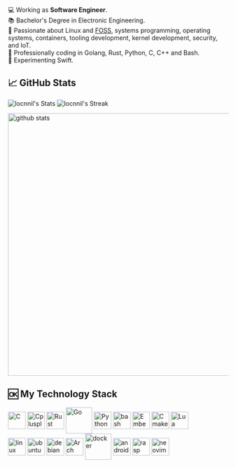    :computer: Working as **Software Engineer**. <br/>
   :books: Bachelor's Degree in Electronic Engineering.<br/>
   :pushpin: Passionate about Linux and [FOSS](https://en.wikipedia.org/wiki/Free_and_open-source_software), systems programming, operating systems, containers, tooling development, kernel development, security, and IoT. <br/>
   :hammer: Professionally coding in Golang, Rust, Python, C, C++ and Bash. <br/>
   :telescope:	Experimenting Swift. <br/>

## &#x1f4c8; GitHub Stats

![locnnil's Stats](https://github-readme-stats.vercel.app/api?username=locnnil&theme=tokyonight&show_icons=true&hide_border=false&count_private=true)
![locnnil's Streak](https://github-readme-streak-stats.herokuapp.com/?user=locnnil&theme=tokyonight&hide_border=false)

[<img style="width:auto; height:600px" align="center" alt="github stats" src="https://gist.githubusercontent.com/locnnil/2fab04342130c0bd90e9fe6aaf7c9a4a/raw/general.svg">](#)

## 🆗 My Technology Stack
<div style="display: inline_block">
  <img align="center" alt="C" height="40" src="https://cdn.jsdelivr.net/gh/devicons/devicon/icons/c/c-original.svg"/>
  <img align="center" alt="Cplusplus" height="40" src="https://cdn.jsdelivr.net/gh/devicons/devicon/icons/cplusplus/cplusplus-original.svg"/>
  <img align="center" alt="Rust" height="40" src="https://cdn.jsdelivr.net/gh/devicons/devicon@latest/icons/rust/rust-original.svg" />     
  <img align="center" alt="Go" height="60" src="https://cdn.jsdelivr.net/gh/devicons/devicon/icons/go/go-original-wordmark.svg"/>
  <img align="center" alt="Python" height="40" src="https://cdn.jsdelivr.net/gh/devicons/devicon/icons/python/python-original.svg"/>
  <img align="center" alt="bash"  height="40" src="https://cdn.jsdelivr.net/gh/devicons/devicon/icons/bash/bash-original.svg"/>
  <img align="center" alt="EmbeddedC" height="40" src="https://cdn.jsdelivr.net/gh/devicons/devicon/icons/embeddedc/embeddedc-original.svg"/>
  <img align="center" alt="Cmake" height="40" src="https://cdn.jsdelivr.net/gh/devicons/devicon/icons/cmake/cmake-original.svg"/>
  <img align="center" alt="Lua" height="40" src="https://cdn.jsdelivr.net/gh/devicons/devicon@latest/icons/lua/lua-plain.svg" />
  <br/>
  <img align="center" alt="linux"  height="40" src="https://icongr.am/devicon/linux-original.svg"></img>
  <img align="center" alt="ubuntu"  height="40" src="https://cdn.jsdelivr.net/gh/devicons/devicon@latest/icons/ubuntu/ubuntu-original.svg"/>
  <img align="center" alt="debian"  height="40" src="https://cdn.jsdelivr.net/gh/devicons/devicon/icons/debian/debian-original.svg"/>
  <img align="center" alt="Arch"  height="40" src="https://cdn.jsdelivr.net/gh/devicons/devicon@latest/icons/archlinux/archlinux-original.svg"/>
  <img align="center" alt="docker"  height="60" src="https://cdn.jsdelivr.net/gh/devicons/devicon/icons/docker/docker-original.svg"/>
  <img align="center" alt="android"  height="40" src="https://cdn.jsdelivr.net/gh/devicons/devicon/icons/android/android-original.svg"/>
  <img align="center" alt="rasp"  height="40" src="https://cdn.jsdelivr.net/gh/devicons/devicon/icons/raspberrypi/raspberrypi-original.svg"/>
  <img align="center" alt="neovim" height="40" src="https://cdn.jsdelivr.net/gh/devicons/devicon@latest/icons/neovim/neovim-original.svg" />
          
</div>
